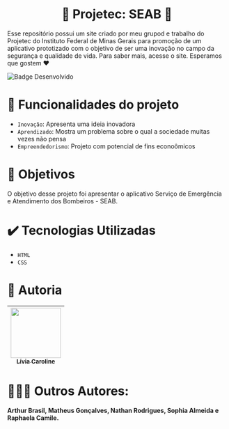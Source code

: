 
<h1 align="center">🚒 Projetec: SEAB 🚒</h1>

 
 <p>Esse repositório possui um site criado por meu grupod e trabalho do Projetec do Instituto Federal de Minas Gerais para promoção de um aplicativo prototizado com o objetivo de ser uma inovação no campo da segurança e qualidade de vida. Para saber mais, acesse o site. Esperamos que gostem ❤️</p>
 
 
 ![Badge Desenvolvido](https://img.shields.io/badge/STATUS-Finalizado-green)


 # :hammer: Funcionalidades do projeto

- `Inovação`: Apresenta uma ideia inovadora
- `Aprendizado`: Mostra um problema sobre o qual a sociedade muitas vezes não pensa
- `Empreendedorismo`: Projeto com potencial de fins econoômicos 

# :eyes: Objetivos

O objetivo desse projeto foi apresentar o aplicativo Serviço de Emergência e Atendimento dos Bombeiros - SEAB.


# :heavy_check_mark: Tecnologias Utilizadas

- `HTML`
- `CSS`

# :woman: Autoria

| [<img src="https://i.imgur.com/OO9DSbF.jpg" width=115><br><sub>Lívia Caroline</sub>](https://github.com/Livia-CRPereira) |
| :---: |
# 🧑‍🤝‍🧑 Outros Autores: 
#### Arthur Brasil, Matheus Gonçalves, Nathan Rodrigues, Sophia Almeida e Raphaela Camile.
